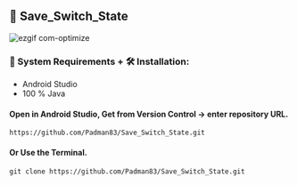 ## 📱 Save_Switch_State

![ezgif com-optimize](https://user-images.githubusercontent.com/45048950/95075326-8ffeab80-0742-11eb-9b5e-e36f0181c69e.gif)

### 🧰 System Requirements + 🛠️ Installation:

* Android Studio
* 100 % Java

#### Open in Android Studio, Get from Version Control -> enter repository URL.

```
https://github.com/Padman83/Save_Switch_State.git
```

#### Or Use the Terminal.

```
git clone https://github.com/Padman83/Save_Switch_State.git
